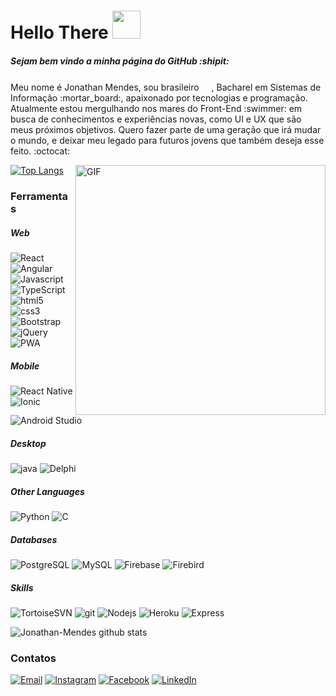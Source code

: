 <h1>Hello There <img src="https://media.giphy.com/media/LLxBwsLTLCrNsrKRgw/giphy.gif" width="45"></h1>

<h5>Sejam bem vindo a minha página do GitHub :shipit:</h5>

<p>Meu nome é Jonathan Mendes, sou brasileiro <img src="https://user-images.githubusercontent.com/47995046/91626906-6efbab80-e989-11ea-99ec-88424cd8b2db.png" width="16"/>, Bacharel em Sistemas de Informação :mortar_board:, apaixonado por tecnologias e programação. Atualmente estou mergulhando nos mares do Front-End :swimmer: em busca de conhecimentos e experiências novas, como UI e UX que são meus próximos objetivos. Quero fazer parte de uma geração que irá mudar o mundo, e deixar meu legado para futuros jovens que também deseja esse feito. :octocat:</p>

<img align="right" height="400" alt="GIF" src="https://media.giphy.com/media/Cmr1OMJ2FN0B2/giphy.gif" />

[![Top Langs](https://github-readme-stats.vercel.app/api/top-langs/?username=Jonathan-Mendes&layout=compact)](https://github.com/Jonathan-Mendes/github-readme-stats)

<h3>Ferramentas</h3>
<h5>Web</h5>
<p>
<img alt="React" src="https://img.shields.io/badge/-React-1a1a1a?style=flat-square&logo=react&logoColor=e36209" /> 
<img alt="Angular" src="https://img.shields.io/badge/-Angular-1a1a1a?style=flat-square&logo=angular&logoColor=e36209" /> 
<img alt="Javascript" src="https://img.shields.io/badge/-JavaScript-1a1a1a?style=flat-square&logo=javascript&logoColor=e36209" /> 
<img alt="TypeScript" src="https://img.shields.io/badge/-TypeScript-1a1a1a?style=flat-square&logo=typescript&logoColor=e36209" /> 
<img alt="html5" src="https://img.shields.io/badge/-HTML5-1a1a1a?style=flat-square&logo=html5&logoColor=e36209" /> 
<img alt="css3" src="https://img.shields.io/badge/-CSS3-1a1a1a?style=flat-square&logo=css3&logoColor=e36209" />
<img alt="Bootstrap" src="https://img.shields.io/badge/-Bootstrap-1a1a1a?style=flat-square&logo=bootstrap&logoColor=e36209" />
<img alt="jQuery" src="https://img.shields.io/badge/-jQuery-1a1a1a?style=flat-square&logo=jquery&logoColor=e36209" />
<img alt="PWA" src="https://img.shields.io/badge/-PWA-1a1a1a?style=flat-square&logo=pwa&logoColor=e36209" />
</p>
<h5>Mobile</h5>
<p>
<img alt="React Native" src="https://img.shields.io/badge/-ReactNative-1a1a1a?style=flat-square&logo=react&logoColor=e36209" /> 
<img alt="Ionic" src="https://img.shields.io/badge/-Ionic-1a1a1a?style=flat-square&logo=ionic&logoColor=e36209" /> 
<img alt="Android Studio" src="https://img.shields.io/badge/-Android-1a1a1a?style=flat-square&logo=android&logoColor=e36209" /> 
</p>
<h5>Desktop</h5>
<p>
<img alt="java" src="https://img.shields.io/badge/-Java-1a1a1a?style=flat-square&logo=java&logoColor=e36209" /> 
<img alt="Delphi" src="https://img.shields.io/badge/-Delphi-1a1a1a?style=flat-square&logo=delphi&logoColor=e36209" />
</p>
<h5>Other Languages</h5>
<p>
<img alt="Python" src="https://img.shields.io/badge/-Python-1a1a1a?style=flat-square&logo=python&logoColor=e36209" />  
<img alt="C" src="https://img.shields.io/badge/-language-1a1a1a?style=flat-square&logo=c&logoColor=e36209" />
</p>
<h5>Databases</h5>
<p>
<img alt="PostgreSQL" src="https://img.shields.io/badge/-PostgreSQL-1a1a1a?style=flat-square&logo=postgresql&logoColor=e36209" /> 
<img alt="MySQL" src="https://img.shields.io/badge/-MySQL-1a1a1a?style=flat-square&logo=mysql&logoColor=e36209" /> 
<img alt="Firebase" src="https://img.shields.io/badge/-Firebase-1a1a1a?style=flat-square&logo=firebase&logoColor=e36209" />
<img alt="Firebird" src="https://img.shields.io/badge/-Firebird-1a1a1a?style=flat-square&logo=firebird&logoColor=e36209" />  
</p>
<h5>Skills</h5>
<p>
<img alt="TortoiseSVN" src="https://img.shields.io/badge/-TortoiseSVN-1a1a1a?style=flat-square&logo=tortoise&logoColor=e36209" />
<img alt="git" src="https://img.shields.io/badge/-Git-1a1a1a?style=flat-square&logo=git&logoColor=e36209" />
<img alt="Nodejs" src="https://img.shields.io/badge/-Nodejs-1a1a1a?style=flat-square&logo=Node.js&logoColor=e36209" />  
<img alt="Heroku" src="https://img.shields.io/badge/-Heroku-1a1a1a?style=flat-square&logo=heroku&logoColor=orange" /> 
<img alt="Express" src="https://img.shields.io/badge/-Express-1a1a1a?style=flat-square&logo=express.js&logoColor=orange" /> 
</p>

![Jonathan-Mendes github stats](https://github-readme-stats.vercel.app/api?username=Jonathan-Mendes&bg_color=010101&show_icons=true&title_color=e36209&text_color=ffffff&theme=gruvbox)

<h3>Contatos</h3>
<p>
  <a href="mailto:jonathangmendes.jgm@gmail.com"><img alt="Email" src="https://img.shields.io/badge/email-%2312100E.svg?&style=for-the-badge&logo=gmail&logoColor=orange" /></a>
  <a href="https://www.instagram.com/jonathan_mendes96/"><img alt="Instagram" src="https://img.shields.io/badge/Instagram-%2312100E.svg?&style=for-the-badge&logo=instagram&logoColor=orange" /></a>
  <a href="https://www.facebook.com/jonathan.mendes.5492216"><img alt="Facebook" src="https://img.shields.io/badge/facebook-%2312100E.svg?&style=for-the-badge&logo=facebook&logoColor=orange" /></a> 
  <a href="https://www.linkedin.com/in/jonathan-mendes-192406143/"><img alt="LinkedIn" src="https://img.shields.io/badge/linkedin-%2312100E.svg?&style=for-the-badge&logo=linkedin&logoColor=orange" /></a>
</p>
